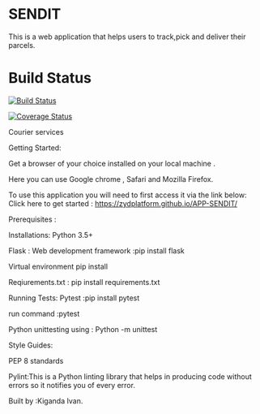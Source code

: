 # SENDIT
This is a web application that helps users to track,pick and deliver their parcels.

# Build Status

[![Build Status](https://travis-ci.org/zydplatform/APP-SENDIT.svg?branch=develop)](https://travis-ci.org/zydplatform/APP-SENDIT)

[![Coverage Status](https://coveralls.io/repos/github/zydplatform/APP-SENDIT/badge.svg?branch=develop)](https://coveralls.io/github/zydplatform/APP-SENDIT?branch=develop)

Courier services

Getting Started:

Get a browser of your choice installed on your local machine .

Here you can use Google chrome , Safari and Mozilla Firefox.


To use this application you will need to first access it via the link below:
Click here to get started :  https://zydplatform.github.io/APP-SENDIT/

Prerequisites :

Installations:
Python 3.5+ 

Flask : Web development framework :pip install flask

Virtual environment pip install 

Reqiurements.txt : pip install requirements.txt

Running Tests:
 Pytest :pip install pytest

 run command :pytest

 Python unittesting using : Python -m unittest

Style Guides:

PEP 8 standards

Pylint:This is a Python linting library that helps in producing code without
errors so it notifies you of every error.


Built by :Kiganda Ivan.
